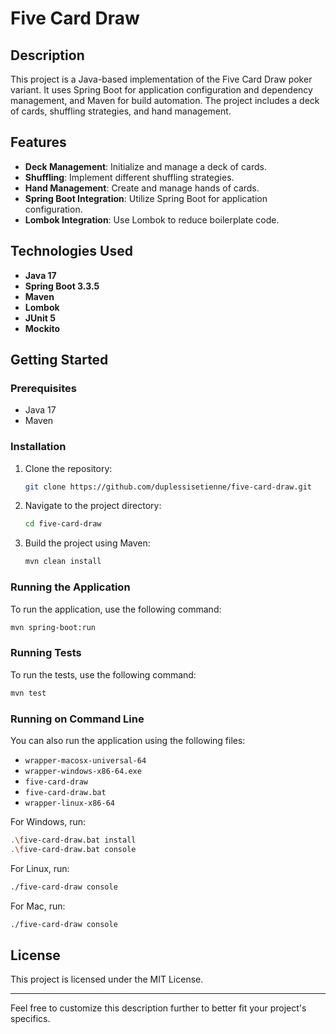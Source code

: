 # Five Card Draw

## Description

This project is a Java-based implementation of the Five Card Draw poker variant. It uses Spring Boot for application configuration and dependency management, and Maven for build automation. The project includes a deck of cards, shuffling strategies, and hand management.

## Features

- **Deck Management**: Initialize and manage a deck of cards.
- **Shuffling**: Implement different shuffling strategies.
- **Hand Management**: Create and manage hands of cards.
- **Spring Boot Integration**: Utilize Spring Boot for application configuration.
- **Lombok Integration**: Use Lombok to reduce boilerplate code.

## Technologies Used

- **Java 17**
- **Spring Boot 3.3.5**
- **Maven**
- **Lombok**
- **JUnit 5**
- **Mockito**

## Getting Started

### Prerequisites

- Java 17
- Maven

### Installation

1. Clone the repository:
   ```sh
   git clone https://github.com/duplessisetienne/five-card-draw.git
   ```
2. Navigate to the project directory:
   ```sh
   cd five-card-draw
   ```
3. Build the project using Maven:
   ```sh
   mvn clean install
   ```

### Running the Application

To run the application, use the following command:
```sh
mvn spring-boot:run
```

### Running Tests

To run the tests, use the following command:
```sh
mvn test
```

### Running on Command Line

You can also run the application using the following files:

- `wrapper-macosx-universal-64`
- `wrapper-windows-x86-64.exe`
- `five-card-draw`
- `five-card-draw.bat`
- `wrapper-linux-x86-64`

For Windows, run:
```sh
.\five-card-draw.bat install
.\five-card-draw.bat console
```

For Linux, run:
```sh
./five-card-draw console
```

For Mac, run:
```sh
./five-card-draw console
```

## License

This project is licensed under the MIT License.

---

Feel free to customize this description further to better fit your project's specifics.
